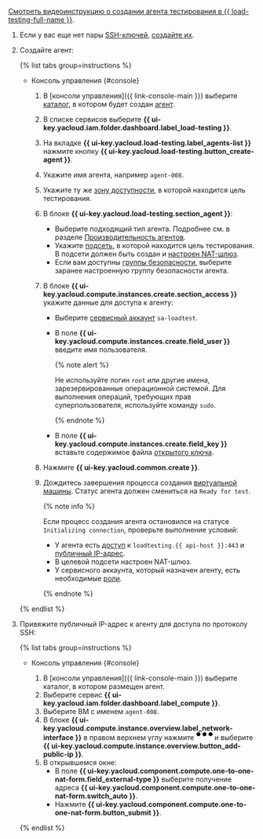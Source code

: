 
[Смотреть видеоинструкцию о создании агента тестирования в {{ load-testing-full-name }}](https://www.youtube.com/watch?v=YDcw9Bci8EM).



1. Если у вас еще нет пары [SSH-ключей](../../glossary/ssh-keygen.md), [создайте их](../../compute/operations/vm-connect/ssh.md#creating-ssh-keys).
1. Создайте агент:

   {% list tabs group=instructions %}

   - Консоль управления {#console}

     1. В [консоли управления]({{ link-console-main }}) выберите [каталог](../../resource-manager/concepts/resources-hierarchy.md#folder), в котором будет создан [агент](../../load-testing/concepts/agent.md).
     1. В списке сервисов выберите **{{ ui-key.yacloud.iam.folder.dashboard.label_load-testing }}**.
     1. На вкладке **{{ ui-key.yacloud.load-testing.label_agents-list }}** нажмите кнопку **{{ ui-key.yacloud.load-testing.button_create-agent }}**.
     1. Укажите имя агента, например `agent-008`.
     1. Укажите ту же [зону доступности](../../overview/concepts/geo-scope.md), в которой находится цель тестирования.
     1. В блоке **{{ ui-key.yacloud.load-testing.section_agent }}**:
        * Выберите подходящий тип агента. Подробнее см. в разделе [Производительность агентов](../../load-testing/concepts/agent.md#benchmark).
        * Укажите [подсеть](../../vpc/concepts/network.md#subnet), в которой находится цель тестирования. В подсети должен быть создан и [настроен NAT-шлюз](../../vpc/operations/create-nat-gateway.md).
        * Если вам доступны [группы безопасности](../../vpc/concepts/security-groups.md), выберите заранее настроенную группу безопасности агента.
     1. В блоке **{{ ui-key.yacloud.compute.instances.create.section_access }}** укажите данные для доступа к агенту:
        * Выберите [сервисный аккаунт](../../iam/concepts/users/service-accounts.md) `sa-loadtest`.
        * В поле **{{ ui-key.yacloud.compute.instances.create.field_user }}** введите имя пользователя.

          {% note alert %}

          Не используйте логин `root` или другие имена, зарезервированные операционной системой. Для выполнения операций, требующих прав суперпользователя, используйте команду `sudo`.

          {% endnote %}
              
        * В поле **{{ ui-key.yacloud.compute.instances.create.field_key }}** вставьте содержимое файла [открытого ключа](../../compute/operations/vm-connect/ssh.md#creating-ssh-keys).
     1. Нажмите **{{ ui-key.yacloud.common.create }}**.
     1. Дождитесь завершения процесса создания [виртуальной машины](../../compute/concepts/vm.md). Статус агента должен смениться на `Ready for test`.

        {% note info %}

        Если процесс создания агента остановился на статусе `Initializing connection`, проверьте выполнение условий:
        * У агента есть [доступ](../../load-testing/operations/security-groups-agent.md) к `loadtesting.{{ api-host }}:443` и [публичный IP-адрес](../../vpc/concepts/address.md#public-addresses).
        * В целевой подсети настроен NAT-шлюз.
        * У сервисного аккаунта, который назначен агенту, есть необходимые [роли](../../load-testing/operations/create-agent.md#infrastructure-prepare).

        {% endnote %}

   {% endlist %}

1. Привяжите публичный IP-адрес к агенту для доступа по протоколу SSH:

   {% list tabs group=instructions %}

   - Консоль управления {#console}

     1. В [консоли управления]({{ link-console-main }}) выберите каталог, в котором размещен агент.
     1. Выберите сервис **{{ ui-key.yacloud.iam.folder.dashboard.label_compute }}**.
     1. Выберите ВМ с именем `agent-008`.
     1. В блоке **{{ ui-key.yacloud.compute.instance.overview.label_network-interface }}** в правом верхнем углу нажмите ![image](../../_assets/horizontal-ellipsis.svg) и выберите **{{ ui-key.yacloud.compute.instance.overview.button_add-public-ip }}**.
     1. В открывшемся окне:
        * В поле **{{ ui-key.yacloud.component.compute.one-to-one-nat-form.field_external-type }}** выберите получение адреса **{{ ui-key.yacloud.component.compute.one-to-one-nat-form.switch_auto }}**.
        * Нажмите **{{ ui-key.yacloud.component.compute.one-to-one-nat-form.button_submit }}**.

   {% endlist %}